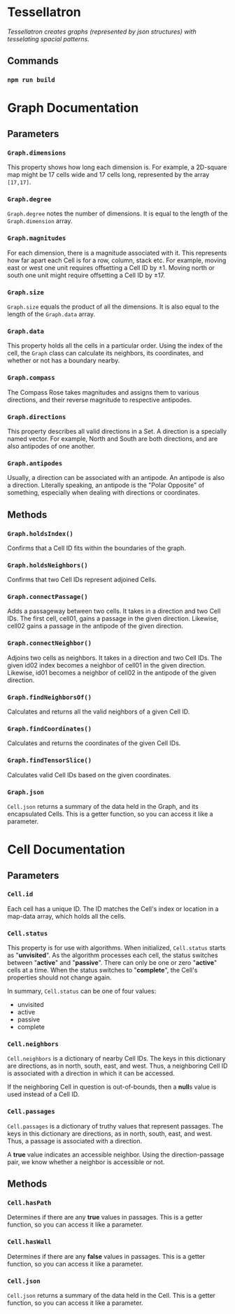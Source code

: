 # Tessellatron
*Tessellatron creates graphs (represented by json structures) with tesselating spacial patterns.*

## Commands
### `npm run build`

# Graph Documentation
## Parameters
### `Graph.dimensions`
This property shows how long each dimension is.
For example, a 2D-square map might be 17 cells wide and 17 cells long, represented by the array `[17,17]`.

### `Graph.degree`
`Graph.degree` notes the number of dimensions.
It is equal to the length of the `Graph.dimension` array.

### `Graph.magnitudes`
For each dimension, there is a magnitude associated with it.
This represents how far apart each Cell is for a row, column, stack etc.
For example, moving east or west one unit requires offsetting a Cell ID by ±1.
Moving north or south one unit might require offsetting a Cell ID by ±17.

### `Graph.size`
`Graph.size` equals the product of all the dimensions.
It is also equal to the length of the `Graph.data` array.

### `Graph.data`
This property holds all the cells in a particular order.
Using the index of the cell, the `Graph` class can calculate its neighbors,
its coordinates, and whether or not has a boundary nearby.

### `Graph.compass`
The Compass Rose takes magnitudes and assigns them to various directions, and their reverse magnitude to respective antipodes.
<!-- This description is in need of help! -->

### `Graph.directions`
This property describes all valid directions in a Set.
A direction is a specially named vector.
For example, North and South are both directions, and are also antipodes of one another.

### `Graph.antipodes`
Usually, a direction can be associated with an antipode.
An antipode is also a direction.
Literally speaking, an antipode is the "Polar Opposite" of something, especially when dealing with directions or coordinates.

## Methods
### `Graph.holdsIndex()`
Confirms that a Cell ID fits within the boundaries of the graph.

### `Graph.holdsNeighbors()`
Confirms that two Cell IDs represent adjoined Cells.

### `Graph.connectPassage()`
Adds a passageway between two cells.
It takes in a direction and two Cell IDs.
The first cell, cell01, gains a passage in the given direction.
Likewise, cell02 gains a passage in the antipode of the given direction.

### `Graph.connectNeighbor()`
Adjoins two cells as neighbors.
It takes in a direction and two Cell IDs.
The given id02 index becomes a neighbor of cell01 in the given direction.
Likewise, id01 becomes a neighbor of cell02 in the antipode of the given direction.

### `Graph.findNeighborsOf()`
Calculates and returns all the valid neighbors of a given Cell ID.

### `Graph.findCoordinates()`
Calculates and returns the coordinates of the given Cell IDs.

### `Graph.findTensorSlice()`
Calculates valid Cell IDs based on the given coordinates.

### `Graph.json`
`Cell.json` returns a summary of the data held in the Graph, and its encapsulated Cells.
This is a getter function, so you can access it like a parameter.

# Cell Documentation
## Parameters
### `Cell.id`
Each cell has a unique ID.
The ID matches the Cell's index or location in a map-data array, which holds all the cells.

### `Cell.status`
This property is for use with algorithms.
When initialized, `Cell.status` starts as "**unvisited**".
As the algorithm processes each cell, the status switches between "**active**" and "**passive**".
There can only be one or zero "**active**" cells at a time.
When the status switches to "**complete**", the Cell's properties should not change again.

In summary, `Cell.status` can be one of four values:
- unvisited
- active
- passive
- complete

### `Cell.neighbors`
`Cell.neighbors` is a dictionary of nearby Cell IDs.
The keys in this dictionary are directions, as in north, south, east, and west.
Thus, a neighboring Cell ID is associated with a direction in which it can be accessed.

If the neighboring Cell in question is out-of-bounds, then a **null**s value is used instead of a Cell ID.

### `Cell.passages`
`Cell.passages` is a dictionary of truthy values that represent passages.
The keys in this dictionary are directions, as in north, south, east, and west.
Thus, a passage is associated with a direction.

A **true** value indicates an accessible neighbor.
Using the direction-passage pair, we know whether a neighbor is accessible or not.

## Methods
### `Cell.hasPath`
Determines if there are any **true** values in passages.
This is a getter function, so you can access it like a parameter.

### `Cell.hasWall`
Determines if there are any **false** values in passages.
This is a getter function, so you can access it like a parameter.

### `Cell.json`
`Cell.json` returns a summary of the data held in the Cell.
This is a getter function, so you can access it like a parameter.

